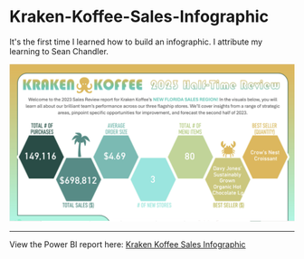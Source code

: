 # Kraken-Koffee-Sales-Infographic
It's the first time I learned how to build an infographic. I attribute my learning to Sean Chandler.

![Image of infographic](https://github.com/HannahWorld/Kraken-Koffee-Sales-Infographic/blob/main/Kraken%20Koffee%20-%20image%20for%20Github.png)

---
View the Power BI report here: [Kraken Koffee Sales Infographic](https://app.powerbi.com/view?r=eyJrIjoiMGUxZTg5N2MtZGI5YS00OTZkLThhYjItYzIwYzBhNDcyOWI4IiwidCI6ImFmN2JlMmJhLTU1OGEtNDlhMC1hYTQ2LWYxNzM0ZDJlN2UyNCJ9&embedImagePlaceholder=true)
